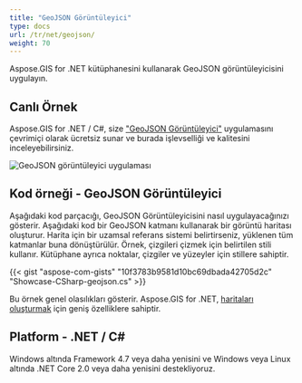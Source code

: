 ```yaml
---
title: "GeoJSON Görüntüleyici"
type: docs
url: /tr/net/geojson/
weight: 70
---
```


Aspose.GIS for .NET kütüphanesini kullanarak GeoJSON görüntüleyicisini uygulayın.

## **Canlı Örnek**

Aspose.GIS for .NET / C#, size ["GeoJSON Görüntüleyici"](https://products.aspose.app/gis/viewer/geojson) uygulamasını çevrimiçi olarak ücretsiz sunar ve burada işlevselliği ve kalitesini inceleyebilirsiniz.

![GeoJSON görüntüleyici uygulaması](viewer.png)

## **Kod örneği - GeoJSON Görüntüleyici**

Aşağıdaki kod parçacığı, GeoJSON Görüntüleyicisini nasıl uygulayacağınızı gösterir. Aşağıdaki kod bir GeoJSON katmanı kullanarak bir görüntü haritası oluşturur. Harita için bir uzamsal referans sistemi belirtirseniz, yüklenen tüm katmanlar buna dönüştürülür.
Örnek, çizgileri çizmek için belirtilen stili kullanır. Kütüphane ayrıca noktalar, çizgiler ve yüzeyler için stillere sahiptir.

{{< gist "aspose-com-gists" "10f3783b9581d10bc69dbada42705d2c" "Showcase-CSharp-geojson.cs" >}}

Bu örnek genel olasılıkları gösterir. Aspose.GIS for .NET, [haritaları oluşturmak](https://docs.aspose.com/gis/net/map-rendering/) için geniş özelliklere sahiptir.

## **Platform - .NET / C#**

Windows altında Framework 4.7 veya daha yenisini ve Windows veya Linux altında .NET Core 2.0 veya daha yenisini destekliyoruz.
